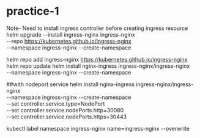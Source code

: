 # practice-1

Note- Need to install ingress controller before creating ingress resource
helm upgrade --install ingress-nginx ingress-nginx \
  --repo https://kubernetes.github.io/ingress-nginx \
  --namespace ingress-nginx --create-namespace


  helm repo add ingress-nginx https://kubernetes.github.io/ingress-nginx
  helm repo update
  helm install nginx-ingress ingress-nginx/ingress-nginx \
  --namespace ingress-nginx --create-namespace

##with nodeport service
  helm install nginx-ingress ingress-nginx/ingress-nginx \
  --namespace ingress-nginx --create-namespace \
  --set controller.service.type=NodePort \
  --set controller.service.nodePorts.http=30080 \
  --set controller.service.nodePorts.https=30443


kubectl label namespace ingress-nginx name=ingress-nginx --overwrite


  
